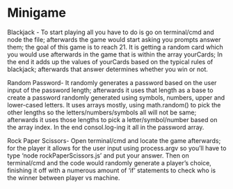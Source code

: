 # Minigame
Blackjack -
	To start playing all you have to do is go on terminal/cmd and node the file; afterwards the game would start asking you prompts answer them; the goal of this game is to reach 21. It is getting a random card which you would use afterwards in the game that is within the array yourCards; In the end it adds up the values of yourCards based on the typical rules of blackjack; afterwards that answer determines whether you win or not.

Random Password-
	It randomly generates a password based on the user input of the password length; afterwards it uses that length as a base to create a password randomly generated using symbols, numbers, upper and lower-cased letters. It uses arrays mostly, using math.random() to pick the other lengths so the letters/numbers/symbols all will not be same; afterwards it uses those lengths to pick a letter/symbol/number based on the array index. In the end consol.log-ing it all in the password array.

Rock Paper Scissors-
Open terminal/cmd and locate the game afterwards; for the player it allows for the user input using process.argv so you’ll have to type ‘node rockPaperScissors.js’ and put your answer. Then on terminal/cmd and the code would randomly generate a player’s choice, finishing it off with a numerous amount of ‘if’ statements to check who is the winner between player vs machine. 
